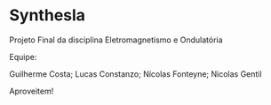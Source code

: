 # Synthesla

Projeto Final da disciplina Eletromagnetismo e Ondulatória

Equipe:

Guilherme Costa;
Lucas Constanzo;
Nícolas Fonteyne;
Nicolas Gentil

Aproveitem!
